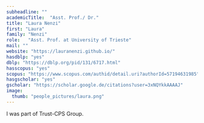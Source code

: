 ```yaml
---
subheadline: ""
academicTitle:  "Asst. Prof./ Dr."
title: "Laura Nenzi"
first: "Laura"
family: "Nenzi"
role:   "Asst. Prof. at University of Trieste"
mail: ""
website: "https://lauranenzi.github.io/"
hasdblp: "yes"
dblp: "https://dblp.org/pid/131/6717.html"
hasscopus: "yes"
scopus: "https://www.scopus.com/authid/detail.uri?authorId=57194631985"
hasgscholar: "yes"
gscholar: "https://scholar.google.de/citations?user=3xNQYkkAAAAJ"
image:
  thumb: "people_pictures/laura.png"
---
```


<!--more-->

I was part of Trust-CPS Group.
